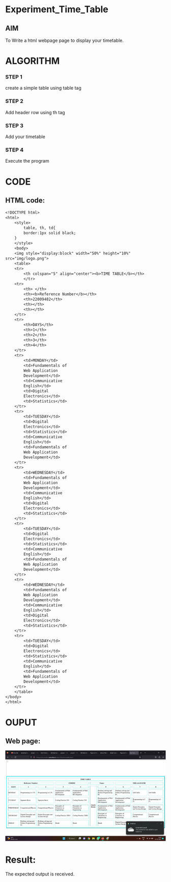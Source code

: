 # Experiment_Time_Table

## AIM
To Write a html webpage page to display your timetable.

# ALGORITHM
### STEP 1
create a simple table using table tag
### STEP 2
Add header row using th tag
### STEP 3
Add your timetable
### STEP 4
Execute the program

# CODE

## HTML code:

```
<!DOCTYPE html>
<html>
    <style>
        table, th, td{
        border:1px solid black;
    }
    </style>
    <body>
    <img style="display:block" width="50%" height="10%" src="img/logo.png">
    <table>
    <tr>
        <th colspan="5" align="center"><b>TIME TABLE</b></th>
        </tr>
    <tr>
        <th> </th>
        <th><b>Reference Number</b></th>
        <th>22009482</th>
        <th></th>
        <th></th>
    </tr>   
    <tr>    
        <th>DAYS</th>
        <th>1</th>
        <th>2</th>
        <th>3</th>
        <th>4</th>
    </tr>
    <tr>
        <td>MONDAY</td>
        <td>Fundamentals of
        Web Application
        Development</td>
        <td>Communicative
        English</td>
        <td>Digital
        Electronics</td>
        <td>Statistics</td>
    </tr>
    <tr>
        <td>TUESDAY</td>
        <td>Digital
        Electronics</td>
        <td>Statistics</td>
        <td>Communicative
        English</td>
        <td>Fundamentals of
        Web Application
        Development</td>
    </tr>
    <tr>
        <td>WEDNESDAY</td>
        <td>Fundamentals of
        Web Application
        Development</td>
        <td>Communicative
        English</td>
        <td>Digital
        Electronics</td>
        <td>Statistics</td>
    </tr>   
    <tr>
        <td>TUESDAY</td>
        <td>Digital
        Electronics</td>
        <td>Statistics</td>
        <td>Communicative
        English</td>
        <td>Fundamentals of
        Web Application
        Development</td>
    </tr>
    <tr>
        <td>WEDNESDAY</td>
        <td>Fundamentals of
        Web Application
        Development</td>
        <td>Communicative
        English</td>
        <td>Digital
        Electronics</td>
        <td>Statistics</td>
    </tr>
    <tr>
        <td>TUESDAY</td>
        <td>Digital
        Electronics</td>
        <td>Statistics</td>
        <td>Communicative
        English</td>
        <td>Fundamentals of
        Web Application
        Development</td>
    </tr>
    </table>
</body>
</html>
```


# OUPUT

## Web page:

![Web_page_output](./table.jpeg)

# Result:

The expected output is received.